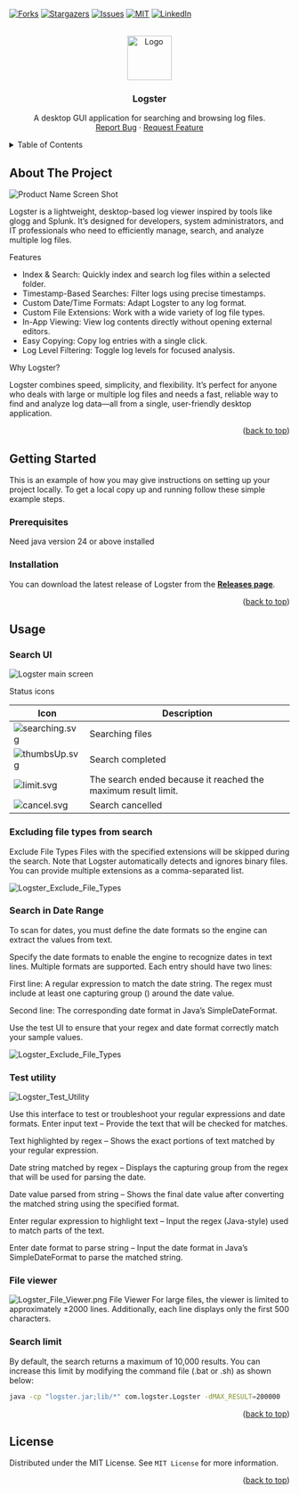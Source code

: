  
[![Forks][forks-shield]][forks-url]
[![Stargazers][stars-shield]][stars-url]
[![Issues][issues-shield]][issues-url]
[![MIT][license-shield]][license-url]
[![LinkedIn][linkedin-shield]][linkedin-url]



<!-- PROJECT LOGO -->
<br /> 
<div align="center">
  <a href="https://github.com/vivekg13186/logster">
    <img src="./wiki/images/logo.png" alt="Logo" width="80" height="80">
  </a>

<h3 align="center">Logster</h3>

  <p align="center">
    A desktop GUI application for searching and browsing log files.
    <br />
    <a href="https://github.com/vivekg13186/logster/issues/new?labels=bug&template=bug-report---.md">Report Bug</a>
    &middot;
    <a href="https://github.com/vivekg13186/logster/issues/new?labels=enhancement&template=feature-request---.md">Request Feature</a>
  </p>
</div>



<!-- TABLE OF CONTENTS -->
<details>
  <summary>Table of Contents</summary>
  <ol>
    <li>
      <a href="#about-the-project">About The Project</a>
      <ul>
        <li><a href="#built-with">Built With</a></li>
      </ul>
    </li>
    <li>
      <a href="#getting-started">Getting Started</a>
      <ul>
        <li><a href="#prerequisites">Prerequisites</a></li>
        <li><a href="#installation">Installation</a></li>
      </ul>
    </li>
    <li><a href="#usage">Usage</a></li>
    <li><a href="#license">License</a></li>
  </ol>
</details>



<!-- ABOUT THE PROJECT -->
## About The Project

![Product Name Screen Shot](./wiki/images/Main.PNG)

Logster is a lightweight, desktop-based log viewer inspired by tools like glogg and Splunk. It’s designed for developers, system administrators, and IT professionals who need to efficiently manage, search, and analyze multiple log files.

Features

 - Index & Search: Quickly index and search log files within a selected folder. 
 - Timestamp-Based Searches: Filter logs using precise timestamps.
 - Custom Date/Time Formats: Adapt Logster to any log format.
 - Custom File Extensions: Work with a wide variety of log file types.
 - In-App Viewing: View log contents directly without opening external editors.
 - Easy Copying: Copy log entries with a single click.
 - Log Level Filtering: Toggle log levels for focused analysis.

Why Logster?

Logster combines speed, simplicity, and flexibility. It’s perfect for anyone who deals with large or multiple log files and needs a fast, reliable way to find and analyze log data—all from a single, user-friendly desktop application.

<p align="right">(<a href="#readme-top">back to top</a>)</p>




<!-- GETTING STARTED -->
## Getting Started

This is an example of how you may give instructions on setting up your project locally.
To get a local copy up and running follow these simple example steps.

### Prerequisites

 Need java version 24 or above installed

### Installation

 You can download the latest release of Logster from the **[Releases page](../../releases/latest)**.


<p align="right">(<a href="#readme-top">back to top</a>)</p>

<!-- USAGE EXAMPLES -->
## Usage

### Search UI
![Logster main screen](./wiki/images/Logster_Main_screen.png)

Status icons

| Icon                                                     | Description                                                   | 
|----------------------------------------------------------|---------------------------------------------------------------|
| ![searching.svg](src/main/resources/icons/searching.svg) | Searching files                                               |  
| ![thumbsUp.svg](src/main/resources/icons/thumbsUp.svg)   | Search completed                                              |
| ![limit.svg](src/main/resources/icons/limit.svg)         | The search ended because it reached the maximum result limit. | 
| ![cancel.svg](src/main/resources/icons/cancel.svg)       | Search cancelled                                              | 
  

 

### Excluding file types from search

Exclude File Types
Files with the specified extensions will be skipped during the search. Note that Logster automatically detects and ignores binary files.
You can provide multiple extensions as a comma-separated list.

![Logster_Exclude_File_Types](./wiki/images/Logster_Exclude_File_Types.png)

### Search in Date Range

To scan for dates, you must define the date formats so the engine can extract the values from text.

Specify the date formats to enable the engine to recognize dates in text lines. Multiple formats are supported. Each entry should have two lines:

First line: A regular expression to match the date string. The regex must include at least one capturing group () around the date value.

Second line: The corresponding date format in Java’s SimpleDateFormat.

Use the test UI to ensure that your regex and date format correctly match your sample values.

![Logster_Exclude_File_Types](./wiki/images/Logster_Date_Format.png)


### Test utility

![Logster_Test_Utility](./wiki/images/Logster_Test_UI.png)

Use this interface to test or troubleshoot your regular expressions and date formats.
Enter input text – Provide the text that will be checked for matches.


Text highlighted by regex – Shows the exact portions of text matched by your regular expression.


Date string matched by regex – Displays the capturing group from the regex that will be used for parsing the date.


Date value parsed from string – Shows the final date value after converting the matched string using the specified format.


Enter regular expression to highlight text – Input the regex (Java-style) used to match parts of the text.


Enter date format to parse string – Input the date format in Java’s SimpleDateFormat to parse the matched string.

### File viewer
![Logster_File_Viewer.png](wiki/images/Logster_File_Viewer.png)
File Viewer
For large files, the viewer is limited to approximately ±2000 lines. Additionally, each line displays only the first 500 characters.


### Search limit

By default, the search returns a maximum of 10,000 results.
You can increase this limit by modifying the command file (.bat or .sh) as shown below:
```bash 
java -cp "logster.jar;lib/*" com.logster.Logster -dMAX_RESULT=200000
```



<p align="right">(<a href="#readme-top">back to top</a>)</p>



<!-- LICENSE -->
## License

Distributed under the MIT License. See `MIT License` for more information.

<p align="right">(<a href="#readme-top">back to top</a>)</p>



<!-- MARKDOWN LINKS & IMAGES -->
<!-- https://www.markdownguide.org/basic-syntax/#reference-style-links -->
[forks-shield]: https://img.shields.io/github/forks/vivekg13186/logster.svg?style=for-the-badge
[forks-url]: https://github.com/vivekg13186/logster/network/members
[stars-shield]: https://img.shields.io/github/stars/vivekg13186/logster.svg?style=for-the-badge
[stars-url]: https://github.com/vivekg13186/logster/stargazers
[issues-shield]: https://img.shields.io/github/issues/vivekg13186/logster.svg?style=for-the-badge
[issues-url]: https://github.com/vivekg13186/logster/issues
[license-shield]: https://img.shields.io/github/license/vivekg13186/logster.svg?style=for-the-badge
[license-url]: https://github.com/vivekg13186/logster/blob/master/LICENSE.txt
[linkedin-shield]: https://img.shields.io/badge/-LinkedIn-black.svg?style=for-the-badge&logo=linkedin&colorB=555
[linkedin-url]: https://www.linkedin.com/in/vivek-gangadharan-4b836816
 
 